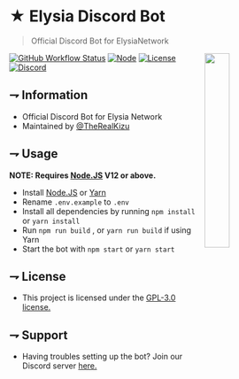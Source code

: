 <!--- TITLE --->
# ★ Elysia Discord Bot
> Official Discord Bot for ElysiaNetwork

<!--- IMAGE --->
<img src="https://cdn.discordapp.com/icons/770937601757544458/3ce6dc539ec2c4b2d57d9ec3e34613bd.png?size=1024" width=30% align="right">

<!--- BADGES --->
[![GitHub Workflow Status](https://img.shields.io/github/workflow/status/ElysiaNetwork/Elysia-DiscordBot/Compile%20Test?style=flat-square)](https://www.youtube.com/watch?v=dQw4w9WgXcQ)
[![Node](https://img.shields.io/badge/node-%3E%3D12.0-brightgreen?style=flat-square)](https://nodejs.org)
[![License](https://img.shields.io/github/license/ElysiaNetwork/Elysia-DiscordBot?style=flat-square)](https://github.com/ElysiaNetwork/Elysia-DiscordBot/blob/master/LICENSE)
[![Discord](https://img.shields.io/discord/770937601757544458?color=blue&style=flat-square)](https://discord.gg/m55hgDQ)

<!--- KEY INFORMATION --->
## ⇁ Information

   * Official Discord Bot for Elysia Network
   * Maintained by [@TheRealKizu](https://www.youtube.com/watch?v=dQw4w9WgXcQ)

## ⇁ Usage

   **NOTE: Requires [Node.JS](https://nodejs.org/en/) V12 or above.**

   * Install [Node.JS](https://nodejs.org/en/) or [Yarn](https://yarnpkg.com)
   * Rename `.env.example` to `.env`
   * Install all dependencies by running `npm install` or `yarn install`
   * Run `npm run build` , or `yarn run build` if using Yarn
   * Start the bot with `npm start` or `yarn start`

<!--- LICENSE --->
## ⇁ License

   * This project is licensed under the [GPL-3.0 license.](LICENSE)

<!--- SUPPORT --->
## ⇁ Support

   * Having troubles setting up the bot? Join our Discord server [here.](https://discord.gg/m55hgDQ)

